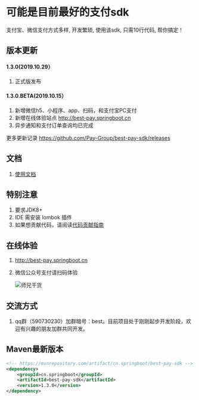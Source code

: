 # 可能是目前最好的支付sdk
支付宝、微信支付方式多样, 开发繁琐, 使用该sdk, 只需10行代码, 帮你搞定！

## 版本更新

#### 1.3.0(2019.10.29）
1. 正式版发布

#### 1.3.0.BETA(2019.10.15）
1. 新增微信h5、小程序、app、扫码，和支付宝PC支付
2. 新增在线体验站点 http://best-pay.springboot.cn
3. 异步通知和支付订单查询均已完成

更多更新记录 https://github.com/Pay-Group/best-pay-sdk/releases

## 文档
1. [使用文档](https://github.com/Pay-Group/best-pay-sdk/blob/develop/doc/use.md)

## 特别注意
1. 要求JDK8+
2. IDE 需安装 lombok 插件
3. 如果想贡献代码，请阅读[代码贡献指南](https://github.com/Pay-Group/best-pay-sdk/blob/master/doc/CONTRIBUTION.md)

## 在线体验
1. http://best-pay.springboot.cn
2. 微信公众号支付请扫码体验
    
    ![师兄干货](http://img.mukewang.com/5db958ec0001b67d02580258.jpg)

## 交流方式
1. qq群（590730230）加群暗号：best。目前项目处于刚刚起步开发阶段，欢迎有兴趣的朋友加群共同开发。


## Maven最新版本
```xml
<!-- https://mvnrepository.com/artifact/cn.springboot/best-pay-sdk -->
<dependency>
    <groupId>cn.springboot</groupId>
    <artifactId>best-pay-sdk</artifactId>
    <version>1.3.0</version>
</dependency>
```




